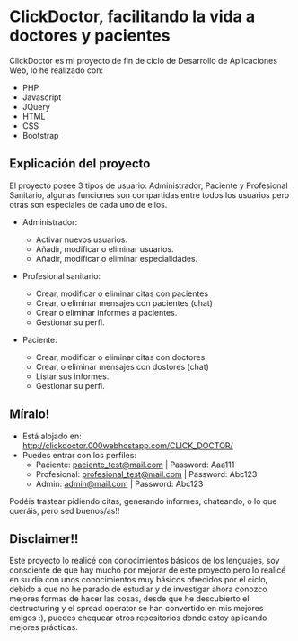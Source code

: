 # ClickDoctor, facilitando la vida a doctores y pacientes

ClickDoctor es mi proyecto de fin de ciclo de Desarrollo de Aplicaciones Web, lo he realizado con: 
- PHP
- Javascript
- JQuery
- HTML
- CSS
- Bootstrap 

## Explicación del proyecto
El proyecto posee 3 tipos de usuario: Administrador, Paciente y Profesional Sanitario, algunas funciones son compartidas entre todos los usuarios pero otras son especiales de cada uno de ellos. 
- Administrador: 
  - Activar nuevos usuarios.
  - Añadir, modificar o eliminar usuarios.
  - Añadir, modificar o eliminar especialidades. 
  
- Profesional sanitario: 
  - Crear, modificar o eliminar citas con pacientes
  - Crear, o eliminar mensajes con pacientes (chat)
  - Crear o eliminar informes a pacientes.
  - Gestionar su perfl. 

- Paciente: 
  - Crear, modificar o eliminar citas con doctores
  - Crear, o eliminar mensajes con dostores (chat)
  - Listar sus informes.
  - Gestionar su perfl. 

## Míralo! 
- Está alojado en: http://clickdoctor.000webhostapp.com/CLICK_DOCTOR/
- Puedes entrar con los perfiles: 
  - Paciente: paciente_test@mail.com | Password: Aaa111
  - Profesional: profesional_test@mail.com | Password: Abc123
  - Admin: admin@mail.com | Password: Abc123

Podéis trastear pidiendo citas, generando informes, chateando, o lo que queráis, pero sed buenos/as!! 


## Disclaimer!!
Este proyecto lo realicé con conocimientos básicos de los lenguajes, soy consciente de que hay mucho por mejorar de este proyecto pero lo realicé en su día con unos conocimientos muy básicos ofrecidos por el ciclo, debido a que no he parado de estudiar y de investigar ahora conozco mejores formas de hacer las cosas, desde que he descubierto el destructuring y el spread operator se han convertido en mis mejores amigos :), puedes chequear otros repositorios donde estoy aplicando mejores prácticas. 
